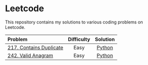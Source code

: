 # Leetcode

This repository contains my solutions to various coding problems on Leetcode.

| Problem                                                                                  | Difficulty |                                            Solution                                            |
| :--------------------------------------------------------------------------------------- | :--------: | :--------------------------------------------------------------------------------------------: |
| [217. Contains Duplicate](https://leetcode.com/problems/contains-duplicate/description/) |    Easy    | [Python](https://github.com/daolivar/leetcode/blob/main/python/contains_duplicate/solution.py) |
| [242. Valid Anagram](https://leetcode.com/problems/valid-anagram/description/)           |    Easy    |   [Python](https://github.com/daolivar/leetcode/blob/main/python/valid_anagram/solution.py)    |

<!-- New Table Entry Template -->
<!-- | []() | <Difficulty> | [Language](https://github.com/daolivar/leetcode/blob/main/) | -->
